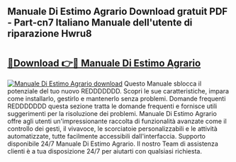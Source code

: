 ## Manuale Di Estimo Agrario Download gratuit PDF - Part-cn7 Italiano Manuale dell'utente di riparazione Hwru8

# <h2><a href="http://dfck2da.blite.top/?on=Manuale+Di+Estimo+Agrario">🔗Download 👉🔴 Manuale Di Estimo Agrario</a></h2>

[![Manuale Di Estimo Agrario download](https://i.imgur.com/lujVjoI.png)](http://dfck2da.blite.top/?on=Manuale+Di+Estimo+Agrario)
Questo Manuale sblocca il potenziale del tuo nuovo REDDDDDDD. Scopri le sue caratteristiche, impara come installarlo, gestirlo e mantenerlo senza problemi. Domande frequenti REDDDDDDD questa sezione tratta le domande frequenti e fornisce utili suggerimenti per la risoluzione dei problemi. Manuale Di Estimo Agrario offre agli utenti un'impressionante raccolta di funzionalità avanzate come il controllo dei gesti, il vivavoce, le scorciatoie personalizzabili e le attività automatizzate, tutte facilmente accessibili dall'interfaccia. Supporto disponibile 24/7 Manuale Di Estimo Agrario. Il nostro Team di assistenza clienti è a tua disposizione 24/7 per aiutarti con qualsiasi richiesta.
